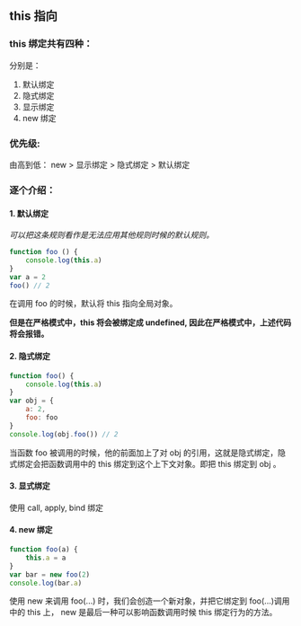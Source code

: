 ## this 指向


### this 绑定共有四种：
分别是：
1. 默认绑定
2. 隐式绑定
3. 显示绑定
4. new 绑定
### 优先级:
由高到低： new > 显示绑定 > 隐式绑定 > 默认绑定

### 逐个介绍：
#### 1. 默认绑定
*可以把这条规则看作是无法应用其他规则时候的默认规则。*
```js
function foo () {
    console.log(this.a)
}
var a = 2
foo() // 2
```
在调用 foo 的时候，默认将 this 指向全局对象。

**但是在严格模式中，this 将会被绑定成 undefined, 因此在严格模式中，上述代码将会报错。**

#### 2. 隐式绑定
```js
function foo() {
    console.log(this.a)
}
var obj = {
    a: 2,
    foo: foo
}
console.log(obj.foo()) // 2
```
当函数 foo 被调用的时候，他的前面加上了对 obj 的引用，这就是隐式绑定，隐式绑定会把函数调用中的 this 绑定到这个上下文对象。即把 this 绑定到 obj 。

#### 3. 显式绑定
使用 call, apply, bind 绑定

#### 4. new 绑定
```js
function foo(a) {
    this.a = a
}
var bar = new foo(2)
console.log(bar.a)
```
使用 new 来调用 foo(...) 时，我们会创造一个新对象，并把它绑定到 foo(...)调用中的 this 上， new 是最后一种可以影响函数调用时候 this 绑定行为的方法。
